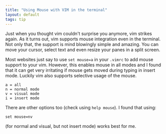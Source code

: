 ```yaml
---
title: "Using Mouse with VIM in the terminal"
layout: default
tags: tip
---
```


Just when you thought vim couldn't surprise you
anymore, vim strikes again.
As it turns out, vim supports mouse integration even
in the terminal. Not only that, the support is mind
blowingly simple and amazing. You can move your cursor,
select text and even resize your panes in a split screen.

Most websites just say to use
`set mouse=a` in your `.vimrc` to add mouse support to
your vim. However, this enables mouse in all modes and I
found that it can get very irritating if mouse gets moved
during typing in insert mode. Luckily vim also supports
selective usage of the mouse.

```
a = all
n = normal mode
v = visual mode
i = insert mode
```

There are other options too (check using `help mouse`).
I found that using:

`set mouse=nv`

(for normal and visual, but not insert mode) works best for me.
